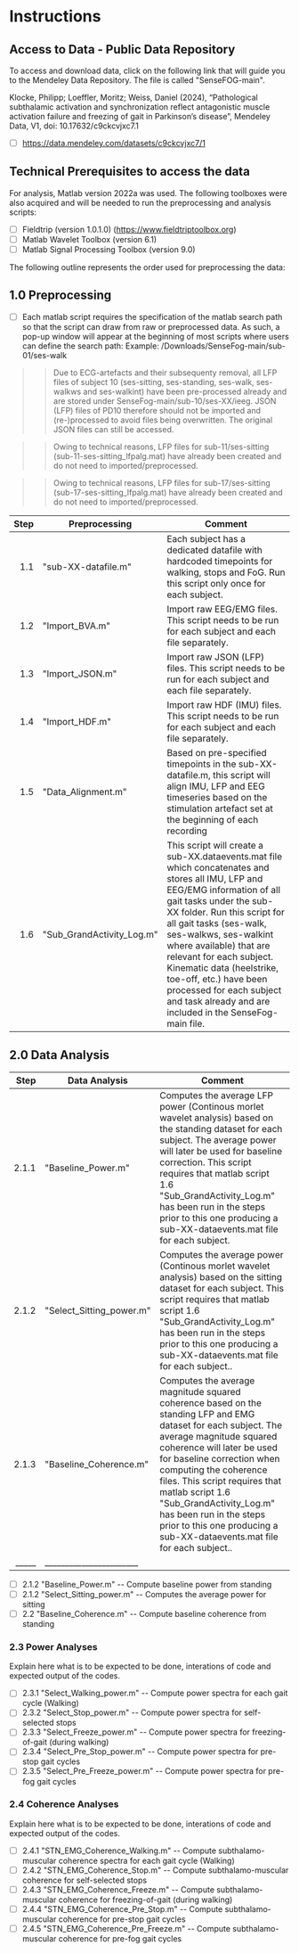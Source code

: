 # Instructions

## Access to Data - Public Data Repository
To access and download data, click on the following link that will guide you to the Mendeley Data Repository. 
The file is called "SenseFOG-main".

Klocke, Philipp; Loeffler, Moritz; Weiss, Daniel (2024), 
“Pathological subthalamic activation and synchronization reflect antagonistic muscle activation failure and freezing of gait in Parkinson’s disease”, Mendeley Data, V1, doi: 10.17632/c9ckcvjxc7.1

- [ ] https://data.mendeley.com/datasets/c9ckcvjxc7/1      

## Technical Prerequisites to access the data
For analysis, Matlab version 2022a was used. 
The following toolboxes were also acquired and will be needed to run the preprocessing and analysis scripts:
- [ ] Fieldtrip (version 1.0.1.0) (https://www.fieldtriptoolbox.org) 
- [ ] Matlab Wavelet Toolbox (version 6.1)
- [ ] Matlab Signal Processing Toolbox (version 9.0)

The following outline represents the order used for preprocessing the data:

## 1.0 Preprocessing
- [ ] Each matlab script requires the specification of the matlab search path so that the script can draw from raw or preprocessed data. As such, a pop-up window will appear at the beginning of most scripts where users can define the search path: 
Example: /Downloads/SenseFog-main/sub-01/ses-walk

>> Due to ECG-artefacts and their subsequenty removal, all LFP files of subject 10 (ses-sitting, ses-standing, ses-walk, ses-walkws and ses-walkint) have been pre-processed already and are stored under SenseFog-main/sub-10/ses-XX/ieeg. JSON (LFP) files of PD10 therefore should not be imported and (re-)processed to avoid files being overwritten. The original JSON files can still be accessed.

>> Owing to technical reasons, LFP files for sub-11/ses-sitting (sub-11-ses-sitting_lfpalg.mat) have already been created and do not need to imported/preprocessed.

>> Owing to technical reasons, LFP files for sub-17/ses-sitting (sub-17-ses-sitting_lfpalg.mat) have already been created and do not need to imported/preprocessed.



| Step | Preprocessing          |Comment                                                                                             |
|-----:| -----------------------|----------------------------------------------------------------------------------------------------|
| 1.1    | "sub-XX-datafile.m"  | Each subject has a dedicated datafile with hardcoded timepoints for walking, stops and FoG. Run this script only once for each subject.|
| 1.2    | "Import_BVA.m"       | Import raw EEG/EMG files. This script needs to be run for each subject and each file separately.   |
| 1.3    | "Import_JSON.m"      | Import raw JSON (LFP) files. This script needs to be run for each subject and each file separately.|
| 1.4    | "Import_HDF.m"       | Import raw HDF (IMU) files. This script needs to be run for each subject and each file separately. |
| 1.5    | "Data_Alignment.m"   | Based on pre-specified timepoints in the sub-XX-datafile.m, this script will align IMU, LFP and EEG timeseries based on the stimulation artefact set at the beginning of each recording                                                  |
| 1.6    | "Sub_GrandActivity_Log.m" | This script will create a sub-XX.dataevents.mat file which concatenates and stores all IMU, LFP and EEG/EMG information of all gait tasks under the sub-XX folder. Run this script for all gait tasks (ses-walk, ses-walkws, ses-walkint where available) that are relevant for each subject. Kinematic data (heelstrike, toe-off, etc.) have been processed for each subject and task already and are included in the SenseFog-main file.|



## 2.0 Data Analysis
| Step | Data Analysis              |Comment                                                                                         |
|-----:| ---------------------------|------------------------------------------------------------------------------------------------|
| 2.1.1   | "Baseline_Power.m"      | Computes the average LFP power (Continous morlet wavelet analysis) based on the standing dataset for each subject. The average power will later be used for baseline correction. This script requires that matlab script 1.6 "Sub_GrandActivity_Log.m" has been run in the steps prior to this one producing a sub-XX-dataevents.mat file for each subject. |
| 2.1.2   | "Select_Sitting_power.m"  | Computes the average power (Continous morlet wavelet analysis) based on the sitting dataset for each subject. This script requires that matlab script 1.6 "Sub_GrandActivity_Log.m" has been run in the steps prior to this one producing a sub-XX-dataevents.mat file for each subject..|
| 2.1.3   | "Baseline_Coherence.m"  | Computes the average magnitude squared coherence based on the standing LFP and EMG dataset for each subject. The average magnitude squared coherence will later be used for baseline correction when computing the coherence files. This script requires that matlab script 1.6 "Sub_GrandActivity_Log.m" has been run in the steps prior to this one producing a sub-XX-dataevents.mat file for each subject.. |
| _____   | _______________________ | |




- [ ]  2.1.2 "Baseline_Power.m"                  -- Compute baseline power from standing
- [ ]  2.1.2 "Select_Sitting_power.m"            -- Computes the average power for sitting
- [ ]  2.2   "Baseline_Coherence.m"              -- Compute baseline coherence from standing

### 2.3 Power Analyses
Explain here what is to be expected to be done, interations of code and expected output of the codes.
- [ ]  2.3.1 "Select_Walking_power.m"          -- Compute power spectra for each gait cycle (Walking)
- [ ]  2.3.2 "Select_Stop_power.m"             -- Compute power spectra for self-selected stops
- [ ]  2.3.3 "Select_Freeze_power.m"           -- Compute power spectra for freezing-of-gait (during walking)
- [ ]  2.3.4 "Select_Pre_Stop_power.m"         -- Compute power spectra for pre-stop gait cycles
- [ ]  2.3.5 "Select_Pre_Freeze_power.m"       -- Compute power spectra for pre-fog gait cycles

### 2.4 Coherence Analyses
Explain here what is to be expected to be done, interations of code and expected output of the codes.
- [ ]  2.4.1 "STN_EMG_Coherence_Walking.m"    -- Compute subthalamo-muscular coherence spectra for each gait cycle (Walking)
- [ ]  2.4.2 "STN_EMG_Coherence_Stop.m"       -- Compute subthalamo-muscular coherence for self-selected stops
- [ ]  2.4.3 "STN_EMG_Coherence_Freeze.m"     -- Compute subthalamo-muscular coherence for freezing-of-gait (during walking)
- [ ]  2.4.4 "STN_EMG_Coherence_Pre_Stop.m"   -- Compute subthalamo-muscular coherence for pre-stop gait cycles
- [ ]  2.4.5 "STN_EMG_Coherence_Pre_Freeze.m" -- Compute subthalamo-muscular coherence for pre-fog gait cycles
